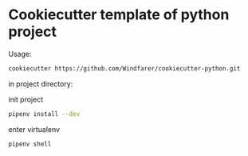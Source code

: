 # Cookiecutter template of python project

Usage:
```bash
cookiecutter https://github.com/Windfarer/cookiecutter-python.git
```

in project directory:

init project

```bash
pipenv install --dev
```

enter virtualenv
```bash
pipenv shell
```